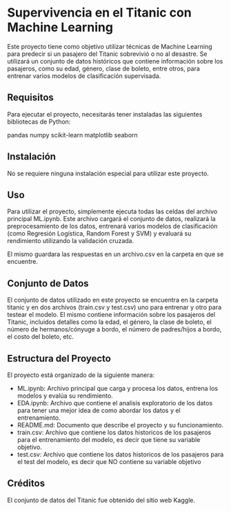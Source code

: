 # Supervivencia en el Titanic con Machine Learning

Este proyecto tiene como objetivo utilizar técnicas de Machine Learning para predecir si un pasajero del Titanic sobrevivió o no al desastre. Se utilizará un conjunto de datos históricos que contiene información sobre los pasajeros, como su edad, género, clase de boleto, entre otros, para entrenar varios modelos de clasificación supervisada.

## Requisitos

Para ejecutar el proyecto, necesitarás tener instaladas las siguientes bibliotecas de Python:

pandas
numpy
scikit-learn
matplotlib
seaborn

## Instalación
No se requiere ninguna instalación especial para utilizar este proyecto.

## Uso
Para utilizar el proyecto, simplemente ejecuta todas las celdas del archivo principal ML.ipynb. Este archivo cargará el conjunto de datos, realizará la preprocesamiento de los datos, entrenará varios modelos de clasificación (como Regresión Logística, Random Forest y SVM) y evaluará su rendimiento utilizando la validación cruzada.

El mismo guardara las respuestas en un archivo.csv en la carpeta en que se encuentre.

## Conjunto de Datos
El conjunto de datos utilizado en este proyecto se encuentra en la carpeta titanic y en dos archivos (train.csv y test.csv) uno para entrenar y otro para testear el modelo. 
El mismo contiene información sobre los pasajeros del Titanic, incluidos detalles como la edad, el género, la clase de boleto, el número de hermanos/cónyuge a bordo, el número de padres/hijos a bordo, el costo del boleto, etc.

## Estructura del Proyecto
El proyecto está organizado de la siguiente manera:

- ML.ipynb: Archivo principal que carga y procesa los datos, entrena los modelos y evalúa su rendimiento.
- EDA.ipynb: Archivo que contiene el analisis exploratorio de los datos para tener una mejor idea de como abordar los datos y el entrenamiento.
- README.md: Documento que describe el proyecto y su funcionamiento.
- train.csv: Archivo que contiene los datos historicos de los pasajeros para el entrenamiento del modelo, es decir que tiene su variable objetivo.
- test.csv: Archivo que contiene los datos historicos de los pasajeros para el test del modelo, es decir que NO contiene su variable objetivo

## Créditos
El conjunto de datos del Titanic fue obtenido del sitio web Kaggle.
